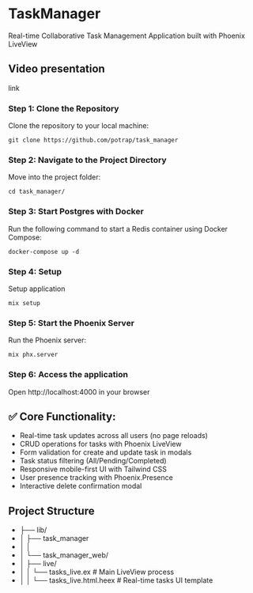 # TaskManager

Real-time Collaborative Task Management Application built with Phoenix LiveView

## Video presentation

link

### Step 1: Clone the Repository

Clone the repository to your local machine:


```git clone https://github.com/potrap/task_manager```

### Step 2: Navigate to the Project Directory

Move into the project folder:

```сd task_manager/```

### Step 3: Start Postgres with Docker

Run the following command to start a Redis container using Docker Compose:

```docker-compose up -d```

### Step 4: Setup

Setup application

```mix setup```

### Step 5: Start the Phoenix Server

Run the Phoenix server:

```mix phx.server```

### Step 6: Access the application

Open http://localhost:4000 in your browser


## ✅ Core Functionality:
- Real-time task updates across all users (no page reloads)
- CRUD operations for tasks with Phoenix LiveView
- Form validation for create and update task in modals
- Task status filtering (All/Pending/Completed)
- Responsive mobile-first UI with Tailwind CSS
- User presence tracking with Phoenix.Presence
- Interactive delete confirmation modal

## Project Structure

- ├── lib/
- │ ├── task_manager
- │ │
- │ └── task_manager_web/ 
- │ ├── live/ 
- │ │ └── tasks_live.ex # Main LiveView process
- │ │ └── tasks_live.html.heex # Real-time tasks UI template